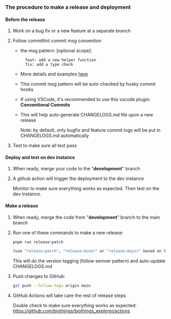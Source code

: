 ### The procedure to make a release and deployment

#### Before the release

1. Work on a bug fix or a new feature at a separate branch

2. Follow commitlint commit msg convention

   * the msg pattern: <type>[optional scope]: <description>
     ```
       feat: add a new helper function
       fix: add a type check
     ```
   * More details and examples [here](https://www.conventionalcommits.org/en/v1.0.0/#summary)
   * This commit msg pattern will be auto-checked by husky commit hooks
   * If using VSCode, it's recommended to use this vscode plugin: **Conventional Commits**
   * This will help auto-generate CHANGELOGS.md file upon a new release

     Note: by default, only bugfix and feature commit logs will be put in CHANGELOGS.md automatically

2. Test to make sure all test pass

#### Deploy and test on dev instance

1. When ready, merge your code to the "**development**" branch

2. A github action will trigger the deployment to the dev instance

   Monitor to make sure everything works as expected. Then test on the dev instance.

#### Make a release

1. When ready, merge the code from "**development**" branch to the main branch

2. Run one of these commands to make a new release:

   ```bash
   pnpm run release:patch

   (use "release:patch", "release:minor" or "release:major" based on the release types)
   ```

   This will do the version tagging (follow semver pattern) and auto-update CHANGELOGS.md

2. Push changes to GitHub:

   ```bash
   git push --follow-tags origin main
   ```

3. GitHub Actions will take care the rest of release steps

   Double check to make sure everything works as expected:
   https://github.com/biothings/biothings_explorer/actions
